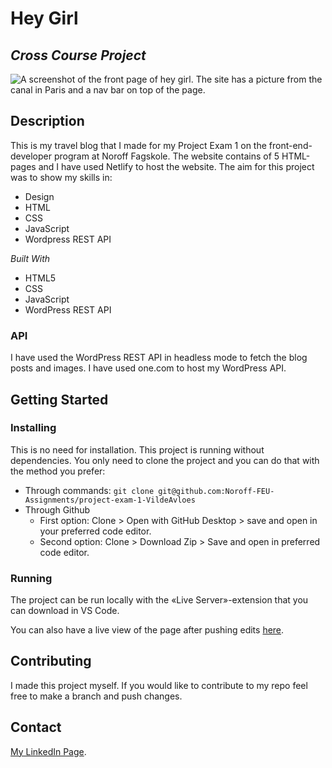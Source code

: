 # Hey Girl
## *Cross Course Project*
![A screenshot of the front page of hey girl. The site has a picture from the canal in Paris and a nav bar on top of the page.](./images/Hey-Girl.png)

## Description
This is my travel blog that I made for my Project Exam 1 on the front-end-developer program at Noroff Fagskole. The website contains of 5 HTML-pages and I have used Netlify to host the website.
The aim for this project was to show my skills in:
- Design
- HTML 
- CSS
- JavaScript
- Wordpress REST API 


*Built With*
* HTML5
* CSS
* JavaScript
* WordPress REST API

### API
I have used the WordPress REST API in headless mode to fetch the blog posts and images. I have used one.com to host my WordPress API.


## Getting Started
### Installing
This is no need for installation. This project is running without dependencies. 
You only need to clone the project and you can do that with the method you prefer: 
- Through commands: `git clone git@github.com:Noroff-FEU-Assignments/project-exam-1-VildeAvloes`
-  Through Github
    -  First option: Clone > Open with GitHub Desktop > save and open in your preferred code editor.
    -  Second option: Clone > Download Zip > Save and open in preferred code editor.

### Running
The project can be run locally with the «Live Server»-extension that you can download in VS Code.

You can also have a live view of the page after pushing edits [here](https://aesthetic-frangollo-28a904.netlify.app/).


## Contributing
I made this project myself. If you would like to contribute to my repo feel free to make a branch and push changes. 


## Contact
[My LinkedIn Page](https://www.linkedin.com/in/vilde-avloes/).

